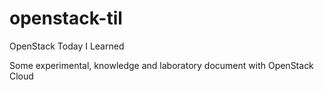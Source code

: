 # openstack-til

OpenStack Today I Learned

Some experimental, knowledge and laboratory document with OpenStack Cloud
